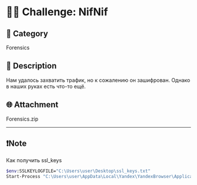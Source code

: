 # 🕵️‍♂️ Challenge: NifNif

## 📂 Category
Forensics

## 🧠 Description
Нам удалось захватить трафик, но к сожалению он зашифрован. Однако в наших руках есть что-то ещё.

## 🌐 Attachment
Forensics.zip

---
## ❗Note
Как получить ssl_keys
```bash
$env:SSLKEYLOGFILE="C:\Users\user\Desktop\ssl_keys.txt"
Start-Process "C:\Users\user\AppData\Local\Yandex\YandexBrowser\Application\browser.exe"
```
